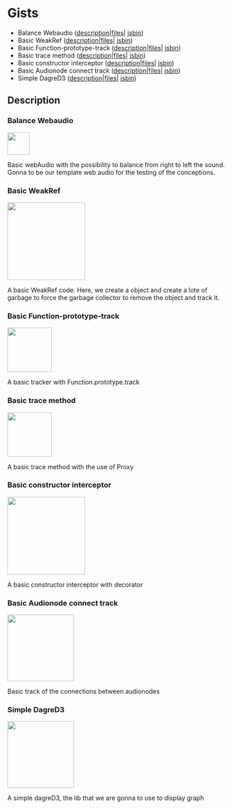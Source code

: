 
# Gists

 - Balance Webaudio (<a href="#balance-webaudio">description</a>|<a href="https://github.com/FontanyLegall-Brandon/devtools-WebAudio/tree/master/gists/balance-webaudio">files</a>| <a href="https://jsbin.com/bugupok/1/edit">jsbin</a>)
 - Basic WeakRef (<a href="#basic-weakref">description</a>|<a href="https://github.com/FontanyLegall-Brandon/devtools-WebAudio/tree/master/gists/basic-WeakRef">files</a>| <a href="https://jsbin.com/qisipol/edit?html,console">jsbin</a>)
 - Basic Function-prototype-track (<a href="#basic-function-prototype-track">description</a>|<a href="https://github.com/FontanyLegall-Brandon/devtools-WebAudio/tree/master/gists/basic-function-prototype-track">files</a>| <a href="https://jsbin.com/bosuwab/edit?js,console">jsbin</a>)
 - Basic trace method (<a href="#basic-trace-method">description</a>|<a href="https://github.com/FontanyLegall-Brandon/devtools-WebAudio/tree/master/gists/basic-trace-method">files</a>| <a href="https://jsbin.com/cuwegug/1/edit?js,console">jsbin</a>)
 - Basic constructor interceptor (<a href="#basic-constructor-interceptor">description</a>|<a href="https://github.com/FontanyLegall-Brandon/devtools-WebAudio/tree/master/gists/basic-constructor-interceptor">files</a>| <a href="https://jsbin.com/puyubir/edit?js,console">jsbin</a>)
 - Basic Audionode connect track (<a href="#basic-audionode-connect-track">description</a>|<a href="https://github.com/FontanyLegall-Brandon/devtools-WebAudio/tree/master/gists/basic-audionode-connect-track">files</a>| <a href="https://jsbin.com/vepawix/edit?js,console,output">jsbin</a>)
 - Simple DagreD3 (<a href="#simple-dagred3">description</a>|<a href="https://github.com/FontanyLegall-Brandon/devtools-WebAudio/tree/master/gists/simple-dagred3">files</a>| <a href="https://jsbin.com/qoseloc/edit?js,output">jsbin</a>)
 


## Description
### Balance Webaudio 
<img src="https://brandon.fontany-legall.xyz/public/images/webaudio/balance-webaudio.png" height="50px"/>

Basic webAudio with the possibility to balance from right to left the sound. Gonna to be our template web audio for the testing of the conceptions.

### Basic WeakRef 
<img src="https://brandon.fontany-legall.xyz/public/images/webaudio/basic-weakref.png" height="175px"/>

A basic WeakRef code. Here, we create a object and create a lote of garbage to force the garbage collector to remove the object and track it.

### Basic Function-prototype-track 
<img src="https://brandon.fontany-legall.xyz/public/images/webaudio/basic-prototype-track.png" height="100px"/>

A basic tracker with Function.prototype.track 


### Basic trace method 
<img src="https://brandon.fontany-legall.xyz/public/images/webaudio/basic-tracemethod.png" height="100px"/>

A basic trace method with the use of Proxy

### Basic constructor interceptor 
<img src="https://brandon.fontany-legall.xyz/public/images/webaudio/basic-constructor-interceptor.png" height="175px"/>

A basic constructor interceptor with decorator

### Basic Audionode connect track 
<img src="https://brandon.fontany-legall.xyz/public/images/webaudio/basic-audionode-connect-track.png" height="150px"/>

Basic track of the connections between audionodes

### Simple DagreD3
<img src="https://brandon.fontany-legall.xyz/public/images/webaudio/simple-dagred3.png" height="150px"/>

A simple dagreD3, the lib that we are gonna to use to display graph